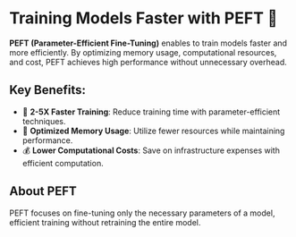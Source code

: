 # Training Models Faster with PEFT 🚀

**PEFT (Parameter-Efficient Fine-Tuning)** enables to train models faster and more efficiently. By optimizing memory usage, computational resources, and cost, PEFT achieves high performance without unnecessary overhead.

## Key Benefits:
- 🚄 **2-5X Faster Training**: Reduce training time with parameter-efficient techniques.
- 💾 **Optimized Memory Usage**: Utilize fewer resources while maintaining performance.
- 💰 **Lower Computational Costs**: Save on infrastructure expenses with efficient computation.

## About PEFT
PEFT focuses on fine-tuning only the necessary parameters of a model, efficient training without retraining the entire model. 

